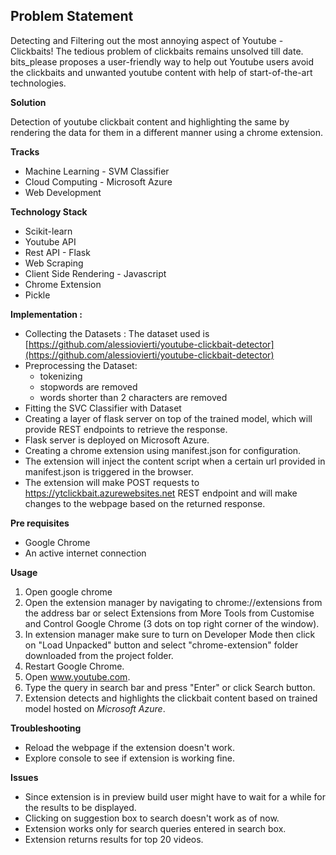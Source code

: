 ## Problem Statement
Detecting and Filtering out the most annoying aspect of Youtube - Clickbaits!
The tedious problem of clickbaits remains unsolved till date.
bits_please proposes a user-friendly way to help out Youtube users avoid the clickbaits and unwanted youtube content with help of start-of-the-art technologies.

**Solution**

Detection of youtube clickbait content and highlighting the same by rendering the data for them in a different manner using a chrome extension.

**Tracks**

 - Machine Learning - SVM Classifier
 - Cloud Computing - Microsoft Azure
 - Web Development
 
**Technology Stack**
 - Scikit-learn
 - Youtube API
 - Rest API - Flask
 - Web Scraping 
 - Client Side Rendering - Javascript
 - Chrome Extension
 - Pickle

**Implementation :**
 - Collecting the Datasets : The dataset used is 
 [https://github.com/alessiovierti/youtube-clickbait-detector](https://github.com/alessiovierti/youtube-clickbait-detector)
 - Preprocessing the Dataset:
	-   tokenizing
	-   stopwords are removed
	-   words shorter than 2 characters are removed
 - Fitting the SVC Classifier with Dataset
 - Creating a layer of flask server on top of the trained model, which will provide REST endpoints to retrieve the response.
 - Flask server is deployed on Microsoft Azure.
 - Creating a chrome extension using manifest.json for configuration.
 - The extension will inject the content script when a certain url provided in manifest.json is triggered in the browser.
 - The extension will make POST requests to https://ytclickbait.azurewebsites.net REST endpoint and will make changes to the webpage based on the returned response.


**Pre requisites**

 - Google Chrome
 - An active internet connection

**Usage**

 1. Open google chrome
 2. Open the extension manager by navigating to chrome://extensions from the address bar or select Extensions from More Tools from Customise and Control Google Chrome (3 dots on top right corner of the window).
 3. In extension manager make sure to turn on Developer Mode then click on "Load Unpacked" button and select "chrome-extension" folder downloaded from the project folder.
 4. Restart Google Chrome.
 5. Open www.youtube.com.
 6. Type the query in search bar and press "Enter" or click Search button.
 7. Extension detects and highlights the clickbait content based on trained model hosted on *Microsoft Azure*.

**Troubleshooting**

 - Reload the webpage if the extension doesn't work.
 - Explore console to see if extension is working fine.

**Issues**

 - Since extension is in preview build user might have to wait for a while for the results to be displayed.
 - Clicking on suggestion box to search doesn't work as of now.
 - Extension works only for search queries entered in search box.
 - Extension returns results for top 20 videos.

 
	




 

